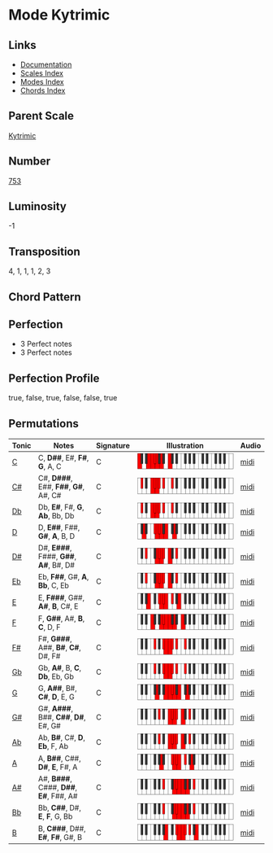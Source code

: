 # Mode Kytrimic

## Links

- [Documentation](README.md)
- [Scales Index](Scales.md)
- [Modes Index](Modes.md)
- [Chords Index](Chords.md)

## Parent Scale

[Kytrimic](ScaleKytrimic.md)

## Number

[753](https://ianring.com/musictheory/scales/753)

## Luminosity

-1

## Transposition

4, 1, 1, 1, 2, 3

## Chord Pattern



## Perfection

- 3 Perfect notes
- 3 Perfect notes

## Perfection Profile

true, false, true, false, false, true

## Permutations

| Tonic | Notes | Signature | Illustration | Audio |
|-------|-------|-----------|--------------|-------|
| [C](ModeCNaturalKytrimic.md) | C, **D##**, E#, **F#**, **G**, A, C | C | ![CNaturalKytrimic](ModeCNaturalKytrimic.png) | [midi](https://github.com/edipermadi/music/blob/main/docs/ModeCNaturalKytrimic.mid?raw=true) |
| [C#](ModeCSharpKytrimic.md) | C#, **D###**, E##, **F##**, **G#**, A#, C# | C | ![CSharpKytrimic](ModeCSharpKytrimic.png) | [midi](https://github.com/edipermadi/music/blob/main/docs/ModeCSharpKytrimic.mid?raw=true) |
| [Db](ModeDFlatKytrimic.md) | Db, **E#**, F#, **G**, **Ab**, Bb, Db | C | ![DFlatKytrimic](ModeDFlatKytrimic.png) | [midi](https://github.com/edipermadi/music/blob/main/docs/ModeDFlatKytrimic.mid?raw=true) |
| [D](ModeDNaturalKytrimic.md) | D, **E##**, F##, **G#**, **A**, B, D | C | ![DNaturalKytrimic](ModeDNaturalKytrimic.png) | [midi](https://github.com/edipermadi/music/blob/main/docs/ModeDNaturalKytrimic.mid?raw=true) |
| [D#](ModeDSharpKytrimic.md) | D#, **E###**, F###, **G##**, **A#**, B#, D# | C | ![DSharpKytrimic](ModeDSharpKytrimic.png) | [midi](https://github.com/edipermadi/music/blob/main/docs/ModeDSharpKytrimic.mid?raw=true) |
| [Eb](ModeEFlatKytrimic.md) | Eb, **F##**, G#, **A**, **Bb**, C, Eb | C | ![EFlatKytrimic](ModeEFlatKytrimic.png) | [midi](https://github.com/edipermadi/music/blob/main/docs/ModeEFlatKytrimic.mid?raw=true) |
| [E](ModeENaturalKytrimic.md) | E, **F###**, G##, **A#**, **B**, C#, E | C | ![ENaturalKytrimic](ModeENaturalKytrimic.png) | [midi](https://github.com/edipermadi/music/blob/main/docs/ModeENaturalKytrimic.mid?raw=true) |
| [F](ModeFNaturalKytrimic.md) | F, **G##**, A#, **B**, **C**, D, F | C | ![FNaturalKytrimic](ModeFNaturalKytrimic.png) | [midi](https://github.com/edipermadi/music/blob/main/docs/ModeFNaturalKytrimic.mid?raw=true) |
| [F#](ModeFSharpKytrimic.md) | F#, **G###**, A##, **B#**, **C#**, D#, F# | C | ![FSharpKytrimic](ModeFSharpKytrimic.png) | [midi](https://github.com/edipermadi/music/blob/main/docs/ModeFSharpKytrimic.mid?raw=true) |
| [Gb](ModeGFlatKytrimic.md) | Gb, **A#**, B, **C**, **Db**, Eb, Gb | C | ![GFlatKytrimic](ModeGFlatKytrimic.png) | [midi](https://github.com/edipermadi/music/blob/main/docs/ModeGFlatKytrimic.mid?raw=true) |
| [G](ModeGNaturalKytrimic.md) | G, **A##**, B#, **C#**, **D**, E, G | C | ![GNaturalKytrimic](ModeGNaturalKytrimic.png) | [midi](https://github.com/edipermadi/music/blob/main/docs/ModeGNaturalKytrimic.mid?raw=true) |
| [G#](ModeGSharpKytrimic.md) | G#, **A###**, B##, **C##**, **D#**, E#, G# | C | ![GSharpKytrimic](ModeGSharpKytrimic.png) | [midi](https://github.com/edipermadi/music/blob/main/docs/ModeGSharpKytrimic.mid?raw=true) |
| [Ab](ModeAFlatKytrimic.md) | Ab, **B#**, C#, **D**, **Eb**, F, Ab | C | ![AFlatKytrimic](ModeAFlatKytrimic.png) | [midi](https://github.com/edipermadi/music/blob/main/docs/ModeAFlatKytrimic.mid?raw=true) |
| [A](ModeANaturalKytrimic.md) | A, **B##**, C##, **D#**, **E**, F#, A | C | ![ANaturalKytrimic](ModeANaturalKytrimic.png) | [midi](https://github.com/edipermadi/music/blob/main/docs/ModeANaturalKytrimic.mid?raw=true) |
| [A#](ModeASharpKytrimic.md) | A#, **B###**, C###, **D##**, **E#**, F##, A# | C | ![ASharpKytrimic](ModeASharpKytrimic.png) | [midi](https://github.com/edipermadi/music/blob/main/docs/ModeASharpKytrimic.mid?raw=true) |
| [Bb](ModeBFlatKytrimic.md) | Bb, **C##**, D#, **E**, **F**, G, Bb | C | ![BFlatKytrimic](ModeBFlatKytrimic.png) | [midi](https://github.com/edipermadi/music/blob/main/docs/ModeBFlatKytrimic.mid?raw=true) |
| [B](ModeBNaturalKytrimic.md) | B, **C###**, D##, **E#**, **F#**, G#, B | C | ![BNaturalKytrimic](ModeBNaturalKytrimic.png) | [midi](https://github.com/edipermadi/music/blob/main/docs/ModeBNaturalKytrimic.mid?raw=true) |
